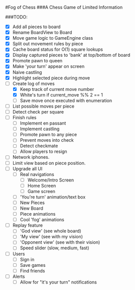 #Fog of Chess
###A Chess Game of Limited Information

###TODO:
* [X] Add all pieces to board
* [X] Rename BoardView to Board
* [X] Move game logic to GameEngine class
* [x] Split out movement rules by piece
* [x] Cache board status for O(1) square lookups
* [x] Display captured pieces to 'bank' at top/bottom of board
* [x] Promote pawn to queen
* [x] Make 'your turn' appear on screen
* [x] Naive castling
* [x] Highlight selected piece during move
* [ ] Create log of moves
  * [x] Keep track of current move number
  * [x] White's turn if current_move %% 2  == 1
  * [ ] Save move once executed with enumeration
* [ ] List possible moves per piece
* [ ] Detect check per square
* [ ] Finish rules
  * [ ] Implement en passant
  * [ ] Implement castling
  * [ ] Promote pawn to any piece
  * [ ] Prevent moves into check
  * [ ] Detect checkmate
  * [ ] Allow players to resign
* [ ] Network iphones.
* [ ] Limit view based on piece position.
* [ ] Upgrade all UI
  * [ ] Real navigations
    * [ ] Welcome/Intro Screen
    * [ ] Home Screen
    * [ ] Game screen
  * [ ] 'You're turn' animation/text box
  * [ ] New Pieces
  * [ ] New Board
  * [ ] Piece animations
  * [ ] Cool 'fog' animations
* [ ] Replay feature
  * [ ] 'God view' (see whole board)
  * [ ] 'My view' (see with my vision)
  * [ ] 'Opponent view' (see with their vision)
  * [ ] Speed slider (slow, medium, fast)
* [ ] Users
  * [ ] Sign in
  * [ ] Save games
  * [ ] Find friends
* [ ] Alerts
  * [ ] Allow for "it's your turn" notifications
